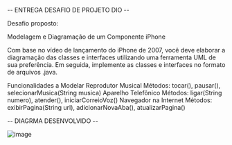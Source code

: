 -- ENTREGA DESAFIO DE PROJETO DIO --

Desafio proposto:

Modelagem e Diagramação de um Componente iPhone

Com base no vídeo de lançamento do iPhone de 2007, você deve elaborar a diagramação das classes e interfaces utilizando uma ferramenta UML de sua preferência. Em seguida, implemente as classes e interfaces no formato de arquivos .java.

Funcionalidades a Modelar
Reprodutor Musical
Métodos: tocar(), pausar(), selecionarMusica(String musica)
Aparelho Telefônico
Métodos: ligar(String numero), atender(), iniciarCorreioVoz()
Navegador na Internet
Métodos: exibirPagina(String url), adicionarNovaAba(), atualizarPagina()

-- DIAGRMA DESENVOLVIDO --

![image](https://github.com/Carlos1681/desafio-dio-iphone-uml/assets/100488187/f3361905-fd3d-429e-88a9-86dbc8579621)

